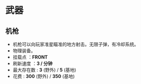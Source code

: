 # 武器
## 机枪
- 机枪可以向玩家准星瞄准的地方射击。无限子弹，有冷却系统。
- 物理装备。
- 挂载点 ：**FRONT**
- 刷新速度 ：**3 / 分钟**
- 最大存在数 : **3** (野外) / **5** (基地)
- 花费 : **300** (野外) / **350** (基地)